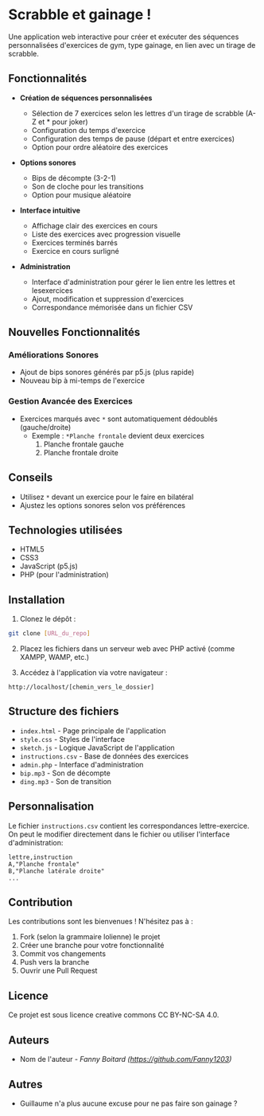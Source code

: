 # Scrabble et gainage !

Une application web interactive pour créer et exécuter des séquences personnalisées d'exercices de gym, type gainage, en lien avec un tirage de scrabble.

## Fonctionnalités

- **Création de séquences personnalisées**
  - Sélection de 7 exercices selon les lettres d'un tirage de scrabble (A-Z et * pour joker)
  - Configuration du temps d'exercice
  - Configuration des temps de pause (départ et entre exercices)
  - Option pour ordre aléatoire des exercices
  

- **Options sonores**
  - Bips de décompte (3-2-1)
  - Son de cloche pour les transitions
  - Option pour musique aléatoire

- **Interface intuitive**
  - Affichage clair des exercices en cours
  - Liste des exercices avec progression visuelle
  - Exercices terminés barrés
  - Exercice en cours surligné

- **Administration**
  - Interface d'administration pour gérer le lien entre les lettres et lesexercices
  - Ajout, modification et suppression d'exercices
  - Correspondance mémorisée dans un fichier CSV

## Nouvelles Fonctionnalités

### Améliorations Sonores
- Ajout de bips sonores générés par p5.js (plus rapide)
- Nouveau bip à mi-temps de l'exercice

### Gestion Avancée des Exercices
- Exercices marqués avec `*` sont automatiquement dédoublés (gauche/droite)
  - Exemple : `*Planche frontale` devient deux exercices
    1. Planche frontale gauche
    2. Planche frontale droite

## Conseils
- Utilisez `*` devant un exercice pour le faire en bilatéral
- Ajustez les options sonores selon vos préférences

## Technologies utilisées

- HTML5
- CSS3
- JavaScript (p5.js)
- PHP (pour l'administration)

## Installation

1. Clonez le dépôt :
```bash
git clone [URL_du_repo]
```

2. Placez les fichiers dans un serveur web avec PHP activé (comme XAMPP, WAMP, etc.)

3. Accédez à l'application via votre navigateur :
```
http://localhost/[chemin_vers_le_dossier]
```

## Structure des fichiers

- `index.html` - Page principale de l'application
- `style.css` - Styles de l'interface
- `sketch.js` - Logique JavaScript de l'application
- `instructions.csv` - Base de données des exercices
- `admin.php` - Interface d'administration
- `bip.mp3` - Son de décompte
- `ding.mp3` - Son de transition


## Personnalisation

Le fichier `instructions.csv` contient les correspondances lettre-exercice. On peut le modifier directement dans le fichier ou utiliser l'interface d'administration:
```csv
lettre,instruction
A,"Planche frontale"
B,"Planche latérale droite"
...
```

## Contribution

Les contributions sont les bienvenues ! N'hésitez pas à :
1. Fork (selon la grammaire lolienne) le projet
2. Créer une branche pour votre fonctionnalité
3. Commit vos changements
4. Push vers la branche
5. Ouvrir une Pull Request

## Licence

Ce projet est sous licence creative commons CC BY-NC-SA 4.0.

## Auteurs

- Nom de l'auteur - *Fanny Boitard (https://github.com/Fanny1203)*

## Autres

- Guillaume n'a plus aucune excuse pour ne pas faire son gainage ?

